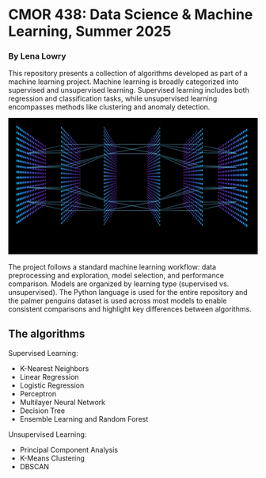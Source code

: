 # CMOR 438: Data Science & Machine Learning, Summer 2025
### By Lena Lowry

This repository presents a collection of algorithms developed as part of a machine learning project. Machine learning is broadly categorized into supervised and unsupervised learning. Supervised learning includes both regression and classification tasks, while unsupervised learning encompasses methods like clustering and anomaly detection.

![AI.jpeg](AI.jpeg)

The project follows a standard machine learning workflow: data preprocessing and exploration, model selection, and performance comparison. Models are organized by learning type (supervised vs. unsupervised). The Python language is used for the entire repository and the palmer penguins dataset is used across most models to enable consistent comparisons and highlight key differences between algorithms.

## The algorithms

Supervised Learning:
- K-Nearest Neighbors
- Linear Regression
- Logistic Regression
- Perceptron
- Multilayer Neural Network
- Decision Tree
- Ensemble Learning and Random Forest

Unsupervised Learning:
- Principal Component Analysis
- K-Means Clustering
- DBSCAN